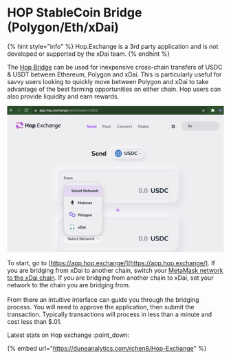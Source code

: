 # HOP StableCoin Bridge (Polygon/Eth/xDai)

{% hint style="info" %}
Hop.Exchange is a 3rd party application and is not developed or supported by the xDai team.
{% endhint %}

The [Hop Bridge](https://app.hop.exchange/) can be used for inexpensive cross-chain transfers of USDC & USDT between Ethereum, Polygon and xDai. This is particularly useful for savvy users looking to quickly move between Polygon and xDai to take advantage of the best farming opportunities on either chain. Hop users can also provide liquidity and earn rewards.

![](../../.gitbook/assets/hop-exchange.png)

To start, go to [https://app.hop.exchange/](https://app.hop.exchange/). If you are bridging from xDai to another chain, switch your [MetaMask network to the xDai chain](../wallets/metamask/metamask-setup.md). If you are bridging from another chain to xDai, set your network to the chain you are bridging from.\
\
From there an intuitive interface can guide you through the bridging process. You will need to approve the application, then submit the transaction. Typically transactions will process in less than a minute and cost less than $.01.

Latest stats on Hop exchange :point\_down:&#x20;

{% embed url="https://duneanalytics.com/rchen8/Hop-Exchange" %}

